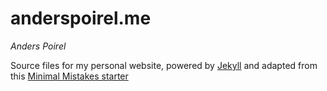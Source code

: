 # anderspoirel.me

*Anders Poirel*

Source files for my personal website, powered by [Jekyll](https://jekyllrb.com/) and adapted from this [Minimal Mistakes starter](https://github.com/mmistakes/mm-github-pages-starter)